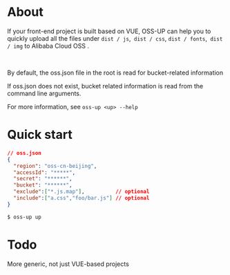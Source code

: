 # About 

If your front-end project is built based on VUE, OSS-UP can help you to quickly upload all the files under `dist / js`,` dist / css`, `dist / fonts`,` dist / img` to Alibaba Cloud OSS .

<br>

By default, the oss.json file in the root is read for bucket-related information

If oss.json does not exist, bucket related information is read from the command line arguments.

For more information, see `oss-up <up> --help`

# Quick start

```json
// oss.json
{
  "region": "oss-cn-beijing",
  "accessId": "*****",
  "secret": "******",
  "bucket": "******",
  "exclude":["*.js.map"],          // optional
  "include":["a.css","foo/bar.js"] // optional
}
```

```sh
$ oss-up up
```

# Todo
More generic, not just VUE-based projects
